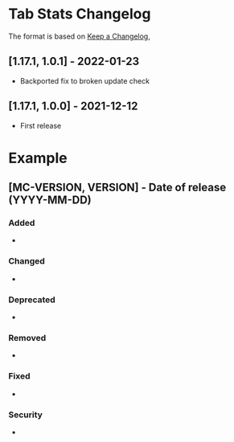 # Tab Stats Changelog
The format is based on [Keep a Changelog](https://keepachangelog.com/en/1.0.0/),

## [1.17.1, 1.0.1] - 2022-01-23
- Backported fix to broken update check

## [1.17.1, 1.0.0] - 2021-12-12
- First release

# Example
## [MC-VERSION, VERSION] - Date of release (YYYY-MM-DD)
### Added
- 
### Changed
- 
### Deprecated
- 
### Removed
- 
### Fixed
- 
### Security
- 